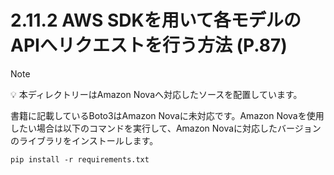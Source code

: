 # 2.11.2 AWS SDKを用いて各モデルのAPIへリクエストを行う方法 (P.87)

> [!NOTE]
> 💡 本ディレクトリーはAmazon Novaへ対応したソースを配置しています。

書籍に記載しているBoto3はAmazon Novaに未対応です。Amazon Novaを使用したい場合は以下のコマンドを実行して、Amazon Novaに対応したバージョンのライブラリをインストールします。

```shell
pip install -r requirements.txt
```
